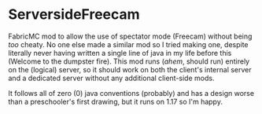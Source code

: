 # ServersideFreecam
FabricMC mod to allow the use of spectator mode (Freecam) without being *too* cheaty. No one else made a similar mod so I tried making one, despite literally never having written a single line of java in my life before this (Welcome to the dumpster fire). This mod runs (*ahem*, should run) entirely on the (logical) server, so it should work on both the client's internal server and a dedicated server without any additional client-side mods.

It follows all of zero (0) java conventions (probably) and has a design worse than a preschooler's first drawing, but it runs on 1.17 so I'm happy.
